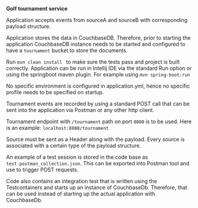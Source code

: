 **Golf tournament service**

Application accepts events from sourceA and sourceB with corresponding payload structure. 

Application stores the data in CouchbaseDB. Therefore, prior to starting the application CouchbaseDB instance needs 
to be started and configured to have a `tournament` bucket to store the documents.

Run `mvn clean install ` to make sure the tests pass and project is built correctly.
Application can be run in Intellij IDE via the standard Run option or using the springboot maven plugin.
For example using `mvn spring-boot:run`

No specific environment is configured in application.yml, hence no specific profile needs to be specified on startup.

Tournament events are recorded by using a standard POST call that can be sent into the application via Postman 
or any other http client.

Tournament endpoint with `/tournament` path on port `8080` is to be used. Here is an example: `localhost:8080/tournament`

Source must be sent as a Header along with the payload. Every source is associated with a certain type of the payload 
structure.
 
An example of a test session is stored in the code base as `test.postman_collection.json`. 
This can be exported into Postman tool and use to trigger POST requests.
 
Code also contains an integration test that is written using the Testcontainers and starts up an instance of CouchbaseDb.
Therefore, that can be used instead of starting up the actual application with CouchbaseDb.

